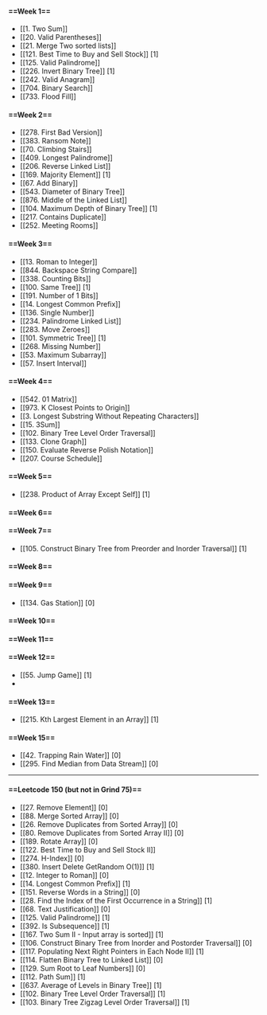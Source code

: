 #### ==Week 1==
- [[1. Two Sum]]
- [[20. Valid Parentheses]]
- [[21. Merge Two sorted lists]]
- [[121. Best Time to Buy and Sell Stock]] [1]
- [[125. Valid Palindrome]]
- [[226. Invert Binary Tree]] [1]
- [[242. Valid Anagram]]
- [[704. Binary Search]]
- [[733. Flood Fill]]

#### ==Week 2==
- [[278. First Bad Version]]
- [[383. Ransom Note]]
- [[70. Climbing Stairs]]
- [[409. Longest Palindrome]]
- [[206. Reverse Linked List]]
- [[169. Majority Element]] [1]
- [[67. Add Binary]]
- [[543. Diameter of Binary Tree]]
- [[876. Middle of the Linked List]]
- [[104. Maximum Depth of Binary Tree]] [1]
- [[217. Contains Duplicate]]
- [[252. Meeting Rooms]]

#### ==Week 3==
- [[13. Roman to Integer]]
- [[844. Backspace String Compare]]
- [[338. Counting Bits]]
- [[100. Same Tree]] [1]
- [[191. Number of 1 Bits]]
- [[14. Longest Common Prefix]]
- [[136. Single Number]]
- [[234. Palindrome Linked List]]
- [[283. Move Zeroes]]
- [[101. Symmetric Tree]] [1]
- [[268. Missing Number]]
- [[53. Maximum Subarray]]
- [[57. Insert Interval]]

#### ==Week 4==
- [[542. 01 Matrix]]
- [[973. K Closest Points to Origin]]
- [[3. Longest Substring Without Repeating Characters]]
- [[15. 3Sum]]
- [[102. Binary Tree Level Order Traversal]]
- [[133. Clone Graph]]
- [[150. Evaluate Reverse Polish Notation]]
- [[207. Course Schedule]]

#### ==Week 5==
- [[238. Product of Array Except Self]] [1]

#### ==Week 6==

#### ==Week 7==
- [[105. Construct Binary Tree from Preorder and Inorder Traversal]] [1]

#### ==Week 8==

#### ==Week 9==
- [[134. Gas Station]] [0]

#### ==Week 10==

#### ==Week 11==

#### ==Week 12==
- [[55. Jump Game]] [1]
-

#### ==Week 13==
- [[215. Kth Largest Element in an Array]] [1]

#### ==Week 15==
- [[42. Trapping Rain Water]] [0]
- [[295. Find Median from Data Stream]] [0]

--- 

#### ==Leetcode 150 (but not in Grind 75)==
- [[27. Remove Element]] [0]
- [[88. Merge Sorted Array]] [0]
- [[26. Remove Duplicates from Sorted Array]] [0]
- [[80. Remove Duplicates from Sorted Array II]] [0]
- [[189. Rotate Array]] [0]
- [[122. Best Time to Buy and Sell Stock II]]
- [[274. H-Index]] [0]
- [[380. Insert Delete GetRandom O(1)]] [1]
- [[12. Integer to Roman]] [0]
- [[14. Longest Common Prefix]] [1]
- [[151. Reverse Words in a String]] [0]
- [[28. Find the Index of the First Occurrence in a String]] [1]
- [[68. Text Justification]] [0]
- [[125. Valid Palindrome]] [1]
- [[392. Is Subsequence]] [1]
- [[167. Two Sum II - Input array is sorted]] [1]
- [[106. Construct Binary Tree from Inorder and Postorder Traversal]] [0]
- [[117. Populating Next Right Pointers in Each Node II]] [1]
- [[114. Flatten Binary Tree to Linked List]] [0]
- [[129. Sum Root to Leaf Numbers]] [0]
- [[112. Path Sum]] [1]
- [[637. Average of Levels in Binary Tree]] [1]
- [[102. Binary Tree Level Order Traversal]] [1]
- [[103. Binary Tree Zigzag Level Order Traversal]] [1]